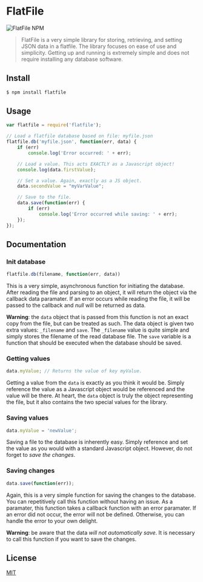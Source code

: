 FlatFile
=====

![FlatFile NPM](https://nodei.co/npm/flatfile.png)

> FlatFile is a very simple library for storing, retrieving, and setting JSON data in a flatfile. The library focuses on ease of use and simplicity. Getting up and running is extremely simple and does not require installing any database software.

## Install
```bash
$ npm install flatfile
```

## Usage
```javascript
var flatfile = require('flatfile');

// Load a flatfile database based on file: myfile.json
flatfile.db('myfile.json', function(err, data) {
	if (err)
		console.log('Error occurred: ' + err);

	// Load a value. This acts EXACTLY as a Javascript object!
	console.log(data.firstValue);

	// Set a value. Again, exactly as a JS object.
	data.secondValue = "myVarValue";

	// Save to the file.
	data.save(function(err) {
		if (err)
			console.log('Error occurred while saving: ' + err);
	});
});
```

## Documentation

### Init database
```javascript
flatfile.db(filename, function(err, data))
```
This is a very simple, asynchronous function for initiating the database. After reading the file and parsing to an object, it will return the object via the callback data paramater. If an error occurs while reading the file, it will be passed to the callback and *null* will be returned as data.

**Warning**: the `data` object that is passed from this function is not an exact copy from the file, but can be treated as such. The data object is given two extra values: `_filename` and `save`. The `_filename` value is quite simple and simply stores the filename of the read database file. The `save` variable is a function that should be executed when the database should be saved.

### Getting values
```javascript
data.myValue; // Returns the value of key myValue.
```
Getting a value from the `data` is exactly as you think it would be. Simply reference the value as a Javascript object would be referenced and the value will be there. At heart, the `data` object is truly the object representing the file, but it also contains the two special values for the library.

### Saving values
```javascript
data.myValue = 'newValue';
```
Saving a file to the database is inherently easy. Simply reference and set the value as you would with a standard Javascript object. However, do not forget to *save the changes*.

### Saving changes
```javascript
data.save(function(err));
```
Again, this is a very simple function for saving the changes to the database. You can repetitively call this function without having an issue. As a paramater, this function takes a callback function with an error paramater. If an error did not occur, the error will not be defined. Otherwise, you can handle the error to your own delight.

**Warning**: be aware that the data *will not automatically save*. It is necessary to call this function if you want to save the changes.

## License
[MIT](./LICENSE)
